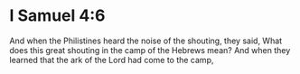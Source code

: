 # I Samuel 4:6

And when the Philistines heard the noise of the shouting, they said, What does this great shouting in the camp of the Hebrews mean? And when they learned that the ark of the Lord had come to the camp,
